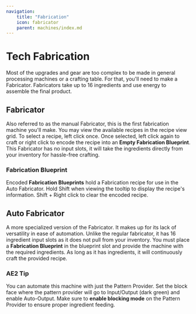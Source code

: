 ```yaml
---
navigation:
    title: "Fabrication"
    icon: fabricator
    parent: machines/index.md
---
```


# Tech Fabrication

Most of the upgrades and gear are too complex to be made in general processing machines or a crafting table.
For that, you'll need to make a Fabricator. Fabricators take up to 16 ingredients and use energy to assemble the final
product.

## Fabricator
<BlockImage id="fabricator" scale="2" />

Also referred to as the manual Fabricator, this is the first fabrication machine you'll make. You may view the available
recipes in the recipe view grid. To select a recipe, left click once. Once selected, left click again to craft or right
click to encode the recipe into an **Empty Fabrication Blueprint**. This Fabricator has no input slots, it will take the
ingredients directly from your inventory for hassle-free crafting.

### Fabrication Blueprint
<ItemGrid>
<ItemIcon id="empty_fabrication_blueprint" />
<ItemIcon id="fabrication_blueprint" />
</ItemGrid>

Encoded **Fabrication Blueprints** hold a Fabrication recipe for use in the Auto Fabricator. Hold Shift when viewing the
tooltip to display the recipe's information. Shift + Right click to clear the encoded recipe.

## Auto Fabricator
<BlockImage id="auto_fabricator" scale="2" />

A more specialized version of the Fabricator. It makes up for its lack of versatility in ease of automation. Unlike the
regular fabricator, it has 16 ingredient input slots as it does not pull from your inventory. You must place a
**Fabrication Blueprint** in the blueprint slot and provide the machine with the required ingredients. As long as it has
ingredients, it will continuously craft the provided recipe.

### AE2 Tip

You can automate this machine with just the Pattern Provider. Set the block face where the pattern provider will go
to Input/Output (dark green) and enable Auto-Output. Make sure to **enable blocking mode** on the Pattern Provider to
ensure proper ingredient feeding.